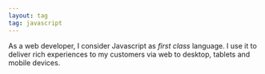 ```yaml
---
layout: tag
tag: javascript
---
```


As a web developer, I consider Javascript as _first class_ language. I use it to deliver rich experiences to my customers
via web to desktop, tablets and mobile devices.
